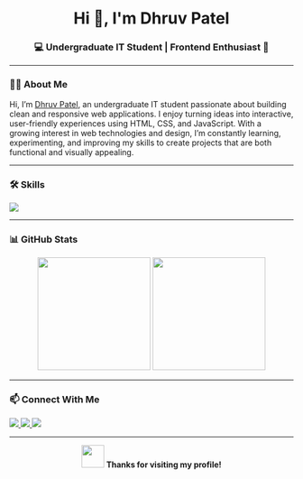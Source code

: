 <h1 align="center">Hi 👋, I'm Dhruv Patel</h1>
<h3 align="center">💻 Undergraduate IT Student | Frontend Enthusiast 🚀</h3>

---

### 👨‍💻 About Me
Hi, I’m [Dhruv Patel](https://dhruvvdpatel.github.io/dhruv-portfolio/), an undergraduate IT student passionate about building clean and responsive web applications. I enjoy turning ideas into interactive, user-friendly experiences using HTML, CSS, and JavaScript. With a growing interest in web technologies and design, I’m constantly learning, experimenting, and improving my skills to create projects that are both functional and visually appealing.

---

### 🛠️ Skills
<p align="left">
  <img src="https://skillicons.dev/icons?i=html,css,javascript,git,github" />
</p>

---

### 📊 GitHub Stats
<p align="center">
 <img src="https://github-readme-stats.vercel.app/api?show_bg=1&username=dhruvvdpatel&hide_border=true&hide=contribs,issues&show_icons=true&include_all_commits=true&count_private=true&layout=default" height="200">
  <img src="https://github-readme-stats.vercel.app/api/top-langs/?username=dhruvvdpatel&langs_count=10&hide_border=true&include_all_commits=true&count_private=true&layout=compact" height="200">
</p>

---

### 📫 Connect With Me
<p align="left">
  <a href="nhttps://github.com/your-userame" target="_blank">
    <img src="https://img.shields.io/badge/GitHub-100000?style=for-the-badge&logo=github&logoColor=white"/>
  </a>
  <a href="mailto:yourmail@gmail.com" target="_blank">
    <img src="https://img.shields.io/badge/Email-D14836?style=for-the-badge&logo=gmail&logoColor=white"/>
  </a>
  <a href="https://linkedin.com/in/your-linkedin" target="_blank">
    <img src="https://img.shields.io/badge/LinkedIn-0077B5?style=for-the-badge&logo=linkedin&logoColor=white"/>
  </a>
</p>

---

<div align="center">
  <img src="https://media.giphy.com/media/hvRJCLFzcasrR4ia7z/giphy.gif" width="40px"/>  
  <b>Thanks for visiting my profile!</b>  
</div>


